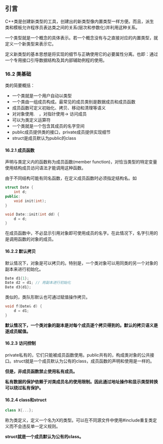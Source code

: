 ## 引言

 C++类是创建新类型的工具，创建出的新类型像内置类型一样方便。而且，派生类和模板允许程序员表达类之间的关系(层次和参数化)并利用这种关系。

一个类型就是一个概念的具体表示。若一个概念没有与之直接对应的内置类型，就定义一个新类型来表示它。

定义新类型的基本思想是将实现的细节与正确使用它的必要属性分离。也即：通过一个专用接口引导数据结构及其内部辅助例程的使用。

### 16.2 类基础

类的简要概括：

* 一个类就是一个用户自动以类型
* 一个类由一组成员构成。最常见的成员类别是数据成员和成员函数
* 成员函数可定义初始化、拷贝、移动和清理等语义
* 对对象使用.　，对指针使用-> 访问成员
* 可以为类定义运算符
* 一个类就是一个包含其成员的名字空间
* public成员提供类的接口，private成员提供实现细节
* struct是成员默认为public的class

#### 16.2.1 成员函数

声明与类定义内的函数称为成员函数(member function)，对恰当类型的特定变量使用结构成员访问语法才能调用这种函数。

由于不同结构可能有同名函数，在定义成员函数时必须指定结构名。如 

```c++
struct Date {
    int d;
public:
    void init(int);
}

void Date::init(int dd) {
    d = d;
}
```

在成员函数中，不必显示引用对象即可使用成员的名字。在此情况下，名字引用的是调用函数的对象的成员。

#### 16.2.2 默认拷贝

默认情况下，对象是可以拷贝的。特别是，一个类对象可以用同类的另一个对象的副本来进行初始化。

```c++
Date d1{1};
Date d2 = d1; // 用副本进行初始化
Date d3{d1};
```

类似的，类队形默认也可通过赋值操作拷贝。

```c++
void f(Date& d) {
    d = d1;
}
```



**默认情况下，一个类对象的副本是对每个成员逐个拷贝得到的。默认的拷贝语义是逐成员赋值。**

#### 16.2.3 访问控制

private私有的，它们只能被成员函数使用。public共有的，构成类对象的公共接口。struct就是一个成员默认为公有的class，成员函数的声明和使用是一样的。

**但是，非成员函数禁止使用私有成员。**

**私有数据的保护依赖于对类成员名的使用限制。因此通过地址操作和显示类型转换可以绕过私有保护。**

#### 16.2.4 class和struct

```c++
class X{...};
```

称为类定义，定义一个名为X的类型。可以在不同源文件中使用#include重复类定义而不会违反单一定义规则。

**struct就是一个成员默认为公有的class。**

